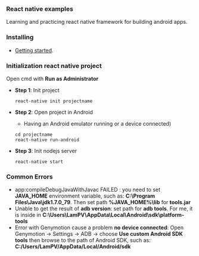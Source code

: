 ### React native examples

Learning and practicing react native framework for building android apps.

### Installing

  * [Getting started](https://facebook.github.io/react-native/docs/getting-started.html).

### Initialization react native project

Open cmd with **Run as Administrator**

  * **Step 1**: Init project
  
    ```
	react-native init projectname
	```
	
  * **Step 2**: Open project in Android
    
	* Having an Android emulator running or a device connected)
  
    ```
	cd projectname
	react-native run-android
	```

  * **Step 3**: Init nodejs server
  
    ```
	react-native start
	```

### Common Errors

  * app:compileDebugJavaWithJavac FAILED : you need to set **JAVA_HOME** environment variable, such as: **C:\Program Files\Java\jdk1.7.0_79**. Then set path **%JAVA_HOME%\lib** for **tools.jar**
  * Unable to get the result of **adb version**: set path for **adb tools**. For me, it is inside in  **C:\Users\LamPV\AppData\Local\Android\sdk\platform-tools**
  * Error with Genymotion cause a problem **no device connected**: Open Genymotion -> Settings -> ADB -> choose **Use custom Android SDK tools** then browse to the path of Android SDK, such as: **C:/Users/LamPV/AppData/Local/Android/sdk**
  



